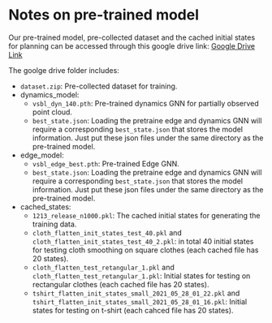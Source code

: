 # Notes on pre-trained model
Our pre-trained model, pre-collected dataset and the cached initial states for planning can be accessed through this google drive link: [Google Drive Link](https://drive.google.com/drive/folders/1gS8ejcY1imKVT8TD8zmNC38gNicpkL6X?usp=sharing)

The goolge drive folder includes:
* `dataset.zip`: Pre-collected dataset for training.
* dynamics_model:  
  - `vsbl_dyn_140.pth`: Pre-trained dynamics GNN for partially observed point cloud.
  - `best_state.json`: Loading the pretraine edge and dynamics GNN will require a corresponding `best_state.json` that stores the model information. Just put these json files under the same directory as the pre-trained model. 
* edge_model:  
  - `vsbl_edge_best.pth`: Pre-trained Edge GNN.
  - `best_state.json`: Loading the pretraine edge and dynamics GNN will require a corresponding `best_state.json` that stores the model information. Just put these json files under the same directory as the pre-trained model. 
* cached_states:   
  - `1213_release_n1000.pkl`: The cached initial states for generating the training data.
  - `cloth_flatten_init_states_test_40.pkl` and `cloth_flatten_init_states_test_40_2.pkl`: in total 40 initial states for testing cloth smoothing on square clothes (each cached file has 20 states).
  - `cloth_flatten_test_retangular_1.pkl` and `cloth_flatten_test_retangular_1.pkl`: Initial states for testing on rectangular clothes (each cached file has 20 states).
  - `tshirt_flatten_init_states_small_2021_05_28_01_22.pkl` and `tshirt_flatten_init_states_small_2021_05_28_01_16.pkl`: Initial states for testing on t-shirt (each cahced file has 20 states).
